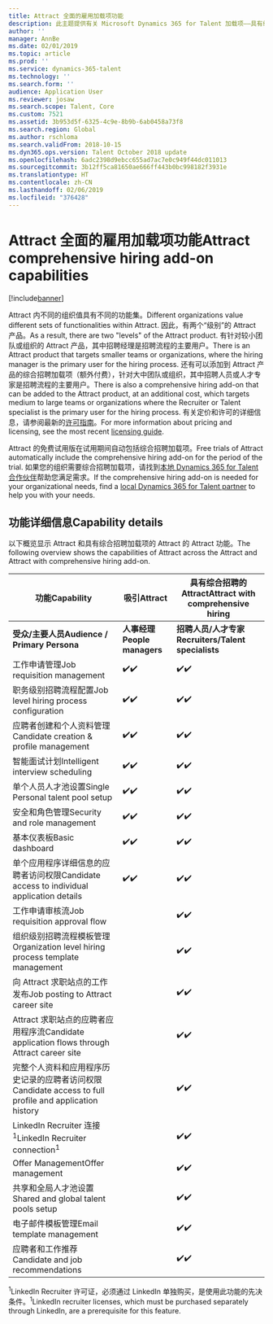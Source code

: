 ```yaml
---
title: Attract 全面的雇用加载项功能
description: 此主题提供有关 Microsoft Dynamics 365 for Talent 加载项——具有综合招聘功能的 Attract 中的功能的信息。
author: ''
manager: AnnBe
ms.date: 02/01/2019
ms.topic: article
ms.prod: ''
ms.service: dynamics-365-talent
ms.technology: ''
ms.search.form: ''
audience: Application User
ms.reviewer: josaw
ms.search.scope: Talent, Core
ms.custom: 7521
ms.assetid: 3b953d5f-6325-4c9e-8b9b-6ab0458a73f8
ms.search.region: Global
ms.author: rschloma
ms.search.validFrom: 2018-10-15
ms.dyn365.ops.version: Talent October 2018 update
ms.openlocfilehash: 6adc2398d9ebcc655ad7ac7e0c949f44dc011013
ms.sourcegitcommit: 3b12ff5ca81650ae666ff443b0bc998182f3931e
ms.translationtype: HT
ms.contentlocale: zh-CN
ms.lasthandoff: 02/06/2019
ms.locfileid: "376428"
---
```

# <a name="attract-comprehensive-hiring-add-on-capabilities"></a><span data-ttu-id="8bb9b-103">Attract 全面的雇用加载项功能</span><span class="sxs-lookup"><span data-stu-id="8bb9b-103">Attract comprehensive hiring add-on capabilities</span></span>

[!include[banner](../includes/banner.md)]

<span data-ttu-id="8bb9b-104">Attract 内不同的组织值具有不同的功能集。</span><span class="sxs-lookup"><span data-stu-id="8bb9b-104">Different organizations value different sets of functionalities within Attract.</span></span> <span data-ttu-id="8bb9b-105">因此，有两个“级别”的 Attract 产品。</span><span class="sxs-lookup"><span data-stu-id="8bb9b-105">As a result, there are two "levels" of the Attract product.</span></span> <span data-ttu-id="8bb9b-106">有针对较小团队或组织的 Attract 产品，其中招聘经理是招聘流程的主要用户。</span><span class="sxs-lookup"><span data-stu-id="8bb9b-106">There is an Attract product that targets smaller teams or organizations, where the hiring manager is the primary user for the hiring process.</span></span> <span data-ttu-id="8bb9b-107">还有可以添加到 Attract 产品的综合招聘加载项（额外付费），针对大中团队或组织，其中招聘人员或人才专家是招聘流程的主要用户。</span><span class="sxs-lookup"><span data-stu-id="8bb9b-107">There is also a comprehensive hiring add-on that can be added to the Attract product, at an additional cost, which targets medium to large teams or organizations where the Recruiter or Talent specialist is the primary user for the hiring process.</span></span>
<span data-ttu-id="8bb9b-108">有关定价和许可的详细信息，请参阅最新的[许可指南](https://mbs.microsoft.com/Files/public/365/Dynamics365LicensingGuide.pdf)。</span><span class="sxs-lookup"><span data-stu-id="8bb9b-108">For more information about pricing and licensing, see the most recent [licensing guide](https://mbs.microsoft.com/Files/public/365/Dynamics365LicensingGuide.pdf).</span></span>

<span data-ttu-id="8bb9b-109">Attract 的免费试用版在试用期间自动包括综合招聘加载项。</span><span class="sxs-lookup"><span data-stu-id="8bb9b-109">Free trials of Attract automatically include the comprehensive hiring add-on for the period of the trial.</span></span> <span data-ttu-id="8bb9b-110">如果您的组织需要综合招聘加载项，请找到[本地 Dynamics 365 for Talent 合作伙伴](https://dynamics.microsoft.com/partners/find-a-partner/)帮助您满足需求。</span><span class="sxs-lookup"><span data-stu-id="8bb9b-110">If the comprehensive hiring add-on is needed for your organizational needs, find a [local Dynamics 365 for Talent partner](https://dynamics.microsoft.com/partners/find-a-partner/) to help you with your needs.</span></span>

## <a name="capability-details"></a><span data-ttu-id="8bb9b-111">功能详细信息</span><span class="sxs-lookup"><span data-stu-id="8bb9b-111">Capability details</span></span>

<span data-ttu-id="8bb9b-112">以下概览显示 Attract 和具有综合招聘加载项的 Attract 的 Attract 功能。</span><span class="sxs-lookup"><span data-stu-id="8bb9b-112">The following overview shows the capabilities of Attract across the Attract and Attract with comprehensive hiring add-on.</span></span>

| <span data-ttu-id="8bb9b-113">**功能**</span><span class="sxs-lookup"><span data-stu-id="8bb9b-113">**Capability**</span></span>                                           | <span data-ttu-id="8bb9b-114">**吸引**</span><span class="sxs-lookup"><span data-stu-id="8bb9b-114">**Attract**</span></span>         | <span data-ttu-id="8bb9b-115">**具有综合招聘的 Attract**</span><span class="sxs-lookup"><span data-stu-id="8bb9b-115">**Attract with comprehensive hiring**</span></span> |
|----------------------------------------------------------|---------------------|---------------------------------------|
| <span data-ttu-id="8bb9b-116">**受众/主要人员**</span><span class="sxs-lookup"><span data-stu-id="8bb9b-116">**Audience / Primary**  **Persona**</span></span>                      | <span data-ttu-id="8bb9b-117">**人事经理**</span><span class="sxs-lookup"><span data-stu-id="8bb9b-117">**People managers**</span></span> | <span data-ttu-id="8bb9b-118">**招聘人员/人才专家**</span><span class="sxs-lookup"><span data-stu-id="8bb9b-118">**Recruiters/Talent specialists**</span></span>    |
| <span data-ttu-id="8bb9b-119">工作申请管理</span><span class="sxs-lookup"><span data-stu-id="8bb9b-119">Job requisition management</span></span>                                | <span data-ttu-id="8bb9b-120">:heavy_check_mark:</span><span class="sxs-lookup"><span data-stu-id="8bb9b-120">:heavy_check_mark:</span></span>   | <span data-ttu-id="8bb9b-121">:heavy_check_mark:</span><span class="sxs-lookup"><span data-stu-id="8bb9b-121">:heavy_check_mark:</span></span>                    |
| <span data-ttu-id="8bb9b-122">职务级别招聘流程配置</span><span class="sxs-lookup"><span data-stu-id="8bb9b-122">Job level hiring process configuration</span></span>                    | <span data-ttu-id="8bb9b-123">:heavy_check_mark:</span><span class="sxs-lookup"><span data-stu-id="8bb9b-123">:heavy_check_mark:</span></span>   | <span data-ttu-id="8bb9b-124">:heavy_check_mark:</span><span class="sxs-lookup"><span data-stu-id="8bb9b-124">:heavy_check_mark:</span></span>                    |
| <span data-ttu-id="8bb9b-125">应聘者创建和个人资料管理</span><span class="sxs-lookup"><span data-stu-id="8bb9b-125">Candidate creation & profile management</span></span>                  | <span data-ttu-id="8bb9b-126">:heavy_check_mark:</span><span class="sxs-lookup"><span data-stu-id="8bb9b-126">:heavy_check_mark:</span></span>   | <span data-ttu-id="8bb9b-127">:heavy_check_mark:</span><span class="sxs-lookup"><span data-stu-id="8bb9b-127">:heavy_check_mark:</span></span>                    |
| <span data-ttu-id="8bb9b-128">智能面试计划</span><span class="sxs-lookup"><span data-stu-id="8bb9b-128">Intelligent interview scheduling</span></span>                         | <span data-ttu-id="8bb9b-129">:heavy_check_mark:</span><span class="sxs-lookup"><span data-stu-id="8bb9b-129">:heavy_check_mark:</span></span>  | <span data-ttu-id="8bb9b-130">:heavy_check_mark:</span><span class="sxs-lookup"><span data-stu-id="8bb9b-130">:heavy_check_mark:</span></span>                    |
| <span data-ttu-id="8bb9b-131">单个人员人才池设置</span><span class="sxs-lookup"><span data-stu-id="8bb9b-131">Single Personal talent pool setup</span></span>                        | <span data-ttu-id="8bb9b-132">:heavy_check_mark:</span><span class="sxs-lookup"><span data-stu-id="8bb9b-132">:heavy_check_mark:</span></span>   | <span data-ttu-id="8bb9b-133">:heavy_check_mark:</span><span class="sxs-lookup"><span data-stu-id="8bb9b-133">:heavy_check_mark:</span></span>                    |
| <span data-ttu-id="8bb9b-134">安全和角色管理</span><span class="sxs-lookup"><span data-stu-id="8bb9b-134">Security and role management</span></span>                              | <span data-ttu-id="8bb9b-135">:heavy_check_mark:</span><span class="sxs-lookup"><span data-stu-id="8bb9b-135">:heavy_check_mark:</span></span>   | <span data-ttu-id="8bb9b-136">:heavy_check_mark:</span><span class="sxs-lookup"><span data-stu-id="8bb9b-136">:heavy_check_mark:</span></span>                    |
| <span data-ttu-id="8bb9b-137">基本仪表板</span><span class="sxs-lookup"><span data-stu-id="8bb9b-137">Basic dashboard</span></span>                                          | <span data-ttu-id="8bb9b-138">:heavy_check_mark:</span><span class="sxs-lookup"><span data-stu-id="8bb9b-138">:heavy_check_mark:</span></span>   | <span data-ttu-id="8bb9b-139">:heavy_check_mark:</span><span class="sxs-lookup"><span data-stu-id="8bb9b-139">:heavy_check_mark:</span></span>                    |
| <span data-ttu-id="8bb9b-140">单个应用程序详细信息的应聘者访问权限</span><span class="sxs-lookup"><span data-stu-id="8bb9b-140">Candidate access to individual application details</span></span>        | <span data-ttu-id="8bb9b-141">:heavy_check_mark:</span><span class="sxs-lookup"><span data-stu-id="8bb9b-141">:heavy_check_mark:</span></span>   | <span data-ttu-id="8bb9b-142">:heavy_check_mark:</span><span class="sxs-lookup"><span data-stu-id="8bb9b-142">:heavy_check_mark:</span></span>                    |
| <span data-ttu-id="8bb9b-143">工作申请审核流</span><span class="sxs-lookup"><span data-stu-id="8bb9b-143">Job requisition approval flow</span></span>                             |                     | <span data-ttu-id="8bb9b-144">:heavy_check_mark:</span><span class="sxs-lookup"><span data-stu-id="8bb9b-144">:heavy_check_mark:</span></span>                    |
| <span data-ttu-id="8bb9b-145">组织级别招聘流程模板管理</span><span class="sxs-lookup"><span data-stu-id="8bb9b-145">Organization level hiring process template management</span></span>    |                     | <span data-ttu-id="8bb9b-146">:heavy_check_mark:</span><span class="sxs-lookup"><span data-stu-id="8bb9b-146">:heavy_check_mark:</span></span>                    |
| <span data-ttu-id="8bb9b-147">向 Attract 求职站点的工作发布</span><span class="sxs-lookup"><span data-stu-id="8bb9b-147">Job posting to Attract career site</span></span>                       |                     | <span data-ttu-id="8bb9b-148">:heavy_check_mark:</span><span class="sxs-lookup"><span data-stu-id="8bb9b-148">:heavy_check_mark:</span></span>                    |
| <span data-ttu-id="8bb9b-149">Attract 求职站点的应聘者应用程序流</span><span class="sxs-lookup"><span data-stu-id="8bb9b-149">Candidate application flows through Attract career site</span></span>   |                      | <span data-ttu-id="8bb9b-150">:heavy_check_mark:</span><span class="sxs-lookup"><span data-stu-id="8bb9b-150">:heavy_check_mark:</span></span>                    |
| <span data-ttu-id="8bb9b-151">完整个人资料和应用程序历史记录的应聘者访问权限</span><span class="sxs-lookup"><span data-stu-id="8bb9b-151">Candidate access to full profile and application history</span></span> |                     | <span data-ttu-id="8bb9b-152">:heavy_check_mark:</span><span class="sxs-lookup"><span data-stu-id="8bb9b-152">:heavy_check_mark:</span></span>                    |
| <span data-ttu-id="8bb9b-153">LinkedIn Recruiter 连接<sup>1</sup></span><span class="sxs-lookup"><span data-stu-id="8bb9b-153">LinkedIn Recruiter connection<sup>1</sup></span></span>                |                     | <span data-ttu-id="8bb9b-154">:heavy_check_mark:</span><span class="sxs-lookup"><span data-stu-id="8bb9b-154">:heavy_check_mark:</span></span>                    |
| <span data-ttu-id="8bb9b-155">Offer Management</span><span class="sxs-lookup"><span data-stu-id="8bb9b-155">Offer management</span></span>                                         |                     | <span data-ttu-id="8bb9b-156">:heavy_check_mark:</span><span class="sxs-lookup"><span data-stu-id="8bb9b-156">:heavy_check_mark:</span></span>                    |
| <span data-ttu-id="8bb9b-157">共享和全局人才池设置</span><span class="sxs-lookup"><span data-stu-id="8bb9b-157">Shared and global talent pools setup</span></span>                     |                     | <span data-ttu-id="8bb9b-158">:heavy_check_mark:</span><span class="sxs-lookup"><span data-stu-id="8bb9b-158">:heavy_check_mark:</span></span>                    |
| <span data-ttu-id="8bb9b-159">电子邮件模板管理</span><span class="sxs-lookup"><span data-stu-id="8bb9b-159">Email template management</span></span>                                |                     | <span data-ttu-id="8bb9b-160">:heavy_check_mark:</span><span class="sxs-lookup"><span data-stu-id="8bb9b-160">:heavy_check_mark:</span></span>                    |
| <span data-ttu-id="8bb9b-161">应聘者和工作推荐</span><span class="sxs-lookup"><span data-stu-id="8bb9b-161">Candidate and job recommendations</span></span>                        |                     | <span data-ttu-id="8bb9b-162">:heavy_check_mark:</span><span class="sxs-lookup"><span data-stu-id="8bb9b-162">:heavy_check_mark:</span></span>                    |


<span data-ttu-id="8bb9b-163"><sup>1</sup>LinkedIn Recruiter 许可证，必须通过 LinkedIn 单独购买，是使用此功能的先决条件。</span><span class="sxs-lookup"><span data-stu-id="8bb9b-163"><sup>1</sup>LinkedIn recruiter licenses, which must be purchased separately through LinkedIn, are a prerequisite for this feature.</span></span>
